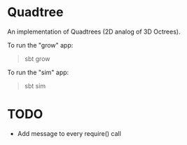 Quadtree
========

An implementation of Quadtrees (2D analog of 3D Octrees).

To run the "grow" app:
> sbt grow

To run the "sim" app:
> sbt sim

TODO
====

- Add message to every require() call

